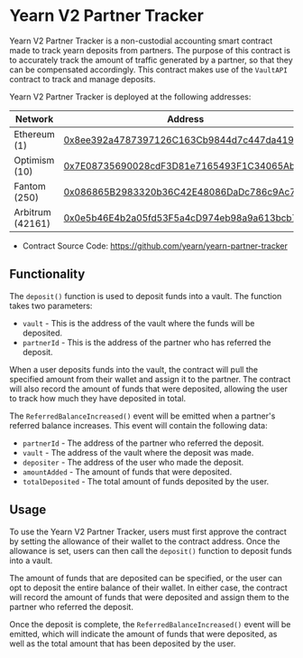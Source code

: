# Yearn V2 Partner Tracker

Yearn V2 Partner Tracker is a non-custodial accounting smart contract made to track yearn deposits from partners. The purpose of this contract is to accurately track the amount of traffic generated by a partner, so that they can be compensated accordingly. This contract makes use of the `VaultAPI` contract to track and manage deposits.

Yearn V2 Partner Tracker is deployed at the following addresses:

Network | Address
------- | -------
Ethereum (1) | [0x8ee392a4787397126C163Cb9844d7c447da419D8](https://etherscan.io/address/0x8ee392a4787397126C163Cb9844d7c447da419D8)
Optimism (10) | [0x7E08735690028cdF3D81e7165493F1C34065AbA2](https://optimistic.etherscan.io/address/0x7E08735690028cdF3D81e7165493F1C34065AbA2)
Fantom (250) | [0x086865B2983320b36C42E48086DaDc786c9Ac73B](https://ftmscan.com/address/0x086865B2983320b36C42E48086DaDc786c9Ac73B)
Arbitrum (42161) | [0x0e5b46E4b2a05fd53F5a4cD974eb98a9a613bcb7](https://arbiscan.io/address/0x0e5b46E4b2a05fd53F5a4cD974eb98a9a613bcb7) 

- Contract Source Code: https://github.com/yearn/yearn-partner-tracker

## Functionality

The `deposit()` function is used to deposit funds into a vault. The function takes two parameters: 

- `vault` - This is the address of the vault where the funds will be deposited. 
- `partnerId` - This is the address of the partner who has referred the deposit. 

When a user deposits funds into the vault, the contract will pull the specified amount from their wallet and assign it to the partner. The contract will also record the amount of funds that were deposited, allowing the user to track how much they have deposited in total.

The `ReferredBalanceIncreased()` event will be emitted when a partner's referred balance increases. This event will contain the following data: 

- `partnerId` - The address of the partner who referred the deposit. 
- `vault` - The address of the vault where the deposit was made. 
- `depositer` - The address of the user who made the deposit. 
- `amountAdded` - The amount of funds that were deposited. 
- `totalDeposited` - The total amount of funds deposited by the user. 

## Usage

To use the Yearn V2 Partner Tracker, users must first approve the contract by setting the allowance of their wallet to the contract address. Once the allowance is set, users can then call the `deposit()` function to deposit funds into a vault. 

The amount of funds that are deposited can be specified, or the user can opt to deposit the entire balance of their wallet. In either case, the contract will record the amount of funds that were deposited and assign them to the partner who referred the deposit. 

Once the deposit is complete, the `ReferredBalanceIncreased()` event will be emitted, which will indicate the amount of funds that were deposited, as well as the total amount that has been deposited by the user. 
